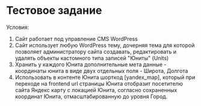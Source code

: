 # Тестовое задание
Условия:

1. Сайт работает под управление CMS WordPress
2. Сайт использует любую WordPress тему, дочерняя тема для которой позволяет администратору сайта создавать, редактировать и удалять объекты кастомного типа записей "Юниты" (Units)
3. Xранить у каждого Юнита дополнительные мета данные - координаты юнита в виде двух отдельных поля - Широта, Долгота
4. Использовать в контенте Юнита шорткод [yandex_map], который при переходе на frontend url страницы Юнита отобразит посетителю сайта Яндекс карту с локацией Юнита, согласно сохраненных координат Юнита, отмасштабированную до уровня Город.




